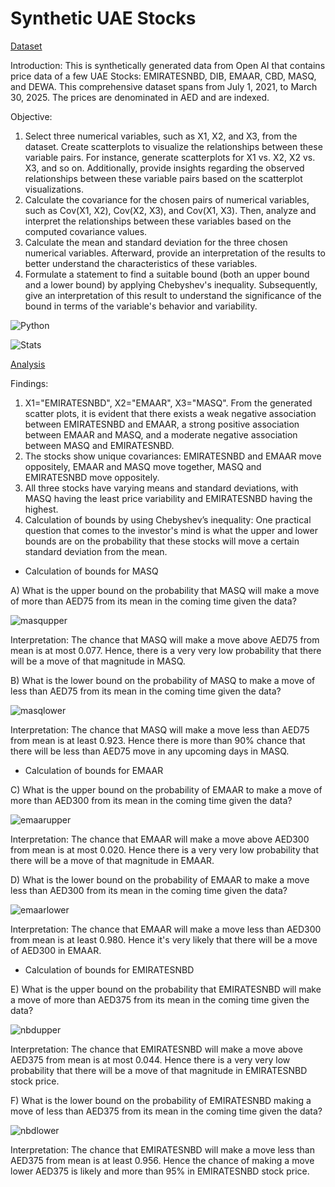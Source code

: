 # Synthetic UAE Stocks

[Dataset](https://github.com/DiAg-2025/Statistical-Analysis--Synthetic-UAE-stocks/blob/main/Synthetic_UAE_Stock_Data.csv)

Introduction: This is synthetically generated data from Open AI that contains price data of a few UAE Stocks: EMIRATESNBD, DIB, EMAAR, CBD, MASQ, and DEWA. This comprehensive dataset spans from July 1, 2021, to March 30, 2025. The prices are denominated in AED and are indexed.

Objective:
1. Select three numerical variables, such as X1, X2, and X3, from the dataset. Create scatterplots to visualize the relationships between these variable pairs. For instance, generate scatterplots for X1 vs. X2, X2 vs. X3, and so on. Additionally, provide insights regarding the observed relationships between these variable pairs based on the scatterplot visualizations.
2. Calculate the covariance for the chosen pairs of numerical variables, such as Cov(X1, X2), Cov(X2, X3), and Cov(X1, X3). Then, analyze and interpret the relationships between these variables based on the computed covariance values.
3. Calculate the mean and standard deviation for the three chosen numerical variables. Afterward, provide an interpretation of the results to better understand the characteristics of these variables.
4. Formulate a statement to find a suitable bound (both an upper bound and a lower bound) by applying Chebyshev's inequality. Subsequently, give an interpretation of this result to understand the significance of the bound in terms of the variable's behavior and variability.

![Python](https://img.shields.io/badge/Py_libraries-Pandas,_Numpy,_Matplotlib-skyblue)

![Stats](https://img.shields.io/badge/Statistical_features-Scatterplot,_Linear_approximation,_Covariance,_Mean,_Standard_deviation,_Chebyshev's_inequality-beige)

[Analysis](https://github.com/DiAg-2025/Statistical-Analysis--Synthetic-UAE-stocks/blob/main/JupyterAnalysis.ipynb)

Findings:
1. X1="EMIRATESNBD", X2="EMAAR", X3="MASQ". From the generated scatter plots, it is evident that there exists a weak negative association between EMIRATESNBD and EMAAR, a strong positive association between EMAAR and MASQ, and a moderate negative association between MASQ and EMIRATESNBD.
2. The stocks show unique covariances: EMIRATESNBD and EMAAR move oppositely, EMAAR and MASQ move together, MASQ and EMIRATESNBD move oppositely.
3. All three stocks have varying means and standard deviations, with MASQ having the least price variability and EMIRATESNBD having the highest.
4. Calculation of bounds by using Chebyshev’s inequality:
One practical question that comes to the investor's mind is what the upper and lower bounds are on the probability that these stocks will move a certain standard deviation from the mean. 

- Calculation of bounds for MASQ

A) What is the upper bound on the probability that MASQ will make a move of more than AED75 from its mean in the coming time given the data?

![masqupper](https://github.com/user-attachments/assets/a21fccf4-4dcf-4ce7-9058-05ea53dee587)

Interpretation:
The chance that MASQ will make a move above AED75 from mean is at most 0.077. Hence, there is a very very low probability that there will be a move of that magnitude in MASQ. 

B) What is the lower bound on the probability of MASQ to make a move of less than AED75 from its mean in the coming time given the data?

![masqlower](https://github.com/user-attachments/assets/bedc60f3-76bd-4822-b4d2-f1f0289b3b8b)

Interpretation:
The chance that MASQ will make a move less than AED75 from mean is at least  0.923. Hence there is more than 90% chance that there will be less than AED75 move in any upcoming days in MASQ.


- Calculation of bounds for EMAAR

C) What is the upper bound on the probability of EMAAR to make a move of more than AED300 from its mean in the coming time given the data?

![emaarupper](https://github.com/user-attachments/assets/b682314d-f97d-45ac-88dd-feddeea6f2c3)

Interpretation:
The chance that EMAAR will make a move above AED300 from mean is at most  0.020. Hence there is a very very low probability that there will be a move of that magnitude in EMAAR. 

D) What is the lower bound on the probability of EMAAR to make a move less than AED300 from its mean in the coming time given the data?

![emaarlower](https://github.com/user-attachments/assets/485aac8a-9761-455e-9729-7f10a5847e7b)

Interpretation:
The chance that EMAAR will make a move less than AED300 from mean is at least 0.980. Hence it's very likely that there will be a move of AED300 in EMAAR. 


- Calculation of bounds for EMIRATESNBD

E) What is the upper bound on the probability that EMIRATESNBD will make a move of more than AED375 from its mean in the coming time given the data?

![nbdupper](https://github.com/user-attachments/assets/0f8ae423-2afc-4234-a361-fdcb49a3b2fd)

Interpretation:
The chance that EMIRATESNBD will make a move above AED375 from mean is at most  0.044. Hence there is a very very low probability that there will be a move of that magnitude in EMIRATESNBD stock price.

F) What is the lower bound on the probability of EMIRATESNBD making a move of less than AED375 from its mean in the coming time given the data?

![nbdlower](https://github.com/user-attachments/assets/528e14a4-866c-45d0-8172-2c81ee5b785a)

Interpretation:
The chance that EMIRATESNBD will make a move less than AED375 from mean is at least 0.956. Hence the chance of making a move lower AED375 is likely and more than 95% in EMIRATESNBD stock price.
